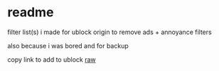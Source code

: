 # readme
filter list(s) i made for ublock origin to remove ads + annoyance filters

also because i was bored and for backup

copy link to add to ublock
[raw](https://raw.githubusercontent.com/blorborb/filterlist/refs/heads/main/borblist)
